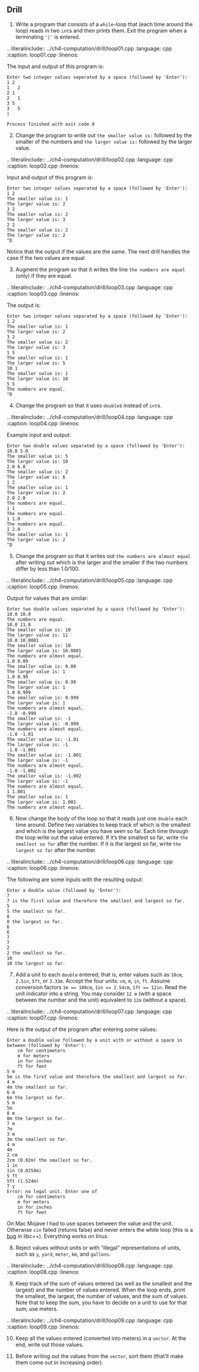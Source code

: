## Drill

1. Write a program that consists of a `while`-loop that (each time around the loop) reads in two `int`s and then prints them. 
Exit the program when a terminating `'|'` is entered.

.. literalinclude:: ../ch4-computation/drill/loop01.cpp
   :language: cpp
   :caption: loop01.cpp
   :linenos:
   
The input and output of this program is:

```
Enter two integer values seperated by a space (followed by 'Enter'):
1 2
1	2
2 1
2	1
3 5
3	5
|

Process finished with exit code 0
```

2. Change the program to write out `the smaller value is:` followed by the smaller of the numbers 
and `the larger value is:` followed by the larger value.

.. literalinclude:: ../ch4-computation/drill/loop02.cpp
   :language: cpp
   :caption: loop02.cpp
   :linenos:

Input and output of this program is:

```
Enter two integer values seperated by a space (followed by 'Enter'):
1 2
The smaller value is: 1
The larger value is: 2
3 2
The smaller value is: 2
The larger value is: 3
2 2
The smaller value is: 2
The larger value is: 2
^D
```

Notice that the output if the values are the same. The next drill handles the case if the two values are equal

3. Augment the program so that it writes the line `the numbers are equal` (only) if they are equal.

.. literalinclude:: ../ch4-computation/drill/loop03.cpp
   :language: cpp
   :caption: loop03.cpp
   :linenos:
   
   
The output is:

```
Enter two integer values separated by a space (followed by 'Enter'):
1 2
The smaller value is: 1
The larger value is: 2
3 2
The smaller value is: 2
The larger value is: 3
1 5
The smaller value is: 1
The larger value is: 5
10 1
The smaller value is: 1
The larger value is: 10
5 5
The numbers are equal.
^D
```

4. Change the program so that it uses `double`s instead of `int`s.

.. literalinclude:: ../ch4-computation/drill/loop04.cpp
   :language: cpp
   :caption: loop04.cpp
   :linenos:
   
Example input and output:

```
Enter two double values separated by a space (followed by 'Enter'):
10.0 5.0
The smaller value is: 5
The larger value is: 10
2.0 6.0
The smaller value is: 2
The larger value is: 6
1 2
The smaller value is: 1
The larger value is: 2
2.0 2.0
The numbers are equal.
1 1
The numbers are equal.
1 1.0
The numbers are equal.
1 2.0
The smaller value is: 1
The larger value is: 2
^D
```

5. Change the program so that it writes out `the numbers are almost equal` 
after writing out which is the larger and the smaller if the two numbers differ by less than 1.0/100.

.. literalinclude:: ../ch4-computation/drill/loop05.cpp
   :language: cpp
   :caption: loop05.cpp
   :linenos:
   
Output for values that are similar:

```
Enter two double values separated by a space (followed by 'Enter'):
10.0 10.0
The numbers are equal.
10.0 11.0
The smaller value is: 10
The larger value is: 11
10.0 10.0001
The smaller value is: 10
The larger value is: 10.0001
The numbers are almost equal.
1.0 0.09
The smaller value is: 0.09
The larger value is: 1
1.0 0.99
The smaller value is: 0.99
The larger value is: 1
1.0 0.999
The smaller value is: 0.999
The larger value is: 1
The numbers are almost equal.
-1.0 -0.999
The smaller value is: -1
The larger value is: -0.999
The numbers are almost equal.
-1.0 -1.01
The smaller value is: -1.01
The larger value is: -1
-1.0 -1.001
The smaller value is: -1.001
The larger value is: -1
The numbers are almost equal.
-1.0 -1.002
The smaller value is: -1.002
The larger value is: -1
The numbers are almost equal.
1 1.001
The smaller value is: 1
The larger value is: 1.001
The numbers are almost equal.
```

6. Now change the body of the loop so that it reads just one `double` each time around. 
Define two variables to keep track of which is the smallest and which is the largest value you have seen so far. 
Each time through the loop write out the value entered. 
If it’s the smallest so far, write `the smallest so far` after the number. 
If it is the largest so far, write `the largest so far` after the number.

.. literalinclude:: ../ch4-computation/drill/loop06.cpp
   :language: cpp
   :caption: loop06.cpp
   :linenos:

The following are some inputs with the resulting output:

```
Enter a double value (followed by 'Enter'):
7
7 is the first value and therefore the smallest and largest so far.
5
5 the smallest so far.
8
8 the largest so far.
6
6
7
7
2
2 the smallest so far.
10
10 the largest so far.
```

7. Add a unit to each `double` entered; that is, enter values such as `10cm`, `2.5in`, `5ft`, or `3.33m`. 
Accept the four units: `cm`, `m`, `in`, `ft`. Assume conversion factors `1m == 100cm`, `1in == 2.54cm`, `1ft == 12in`. 
Read the unit indicator into a string. 
You may consider `12 m` (with a space between the number and the unit) equivalent to `12m` (without a space).

.. literalinclude:: ../ch4-computation/drill/loop07.cpp
   :language: cpp
   :caption: loop07.cpp
   :linenos:

Here is the output of the program after entering some values:

```
Enter a double value followed by a unit with or without a space in between (followed by 'Enter'):
	cm for centimeters
	m for meters
	in for inches
	ft for feet
5 m
5m is the first value and therefore the smallest and largest so far.
4 m
4m the smallest so far.
6 m
6m the largest so far.
5 m
5m
8 m
8m the largest so far.
7 m
7m
3 m
3m the smallest so far.
4 m
4m
2 cm
2cm (0.02m) the smallest so far.
1 in
1in (0.0254m)
5 ft
5ft (1.524m)
7 y
Error: no legal unit. Enter one of 
	cm for centimeters
	m for meters
	in for inches
	ft for feet
```

On Mac Mojave I had to use spaces between the value and the unit. Otherwise `cin` failed (returns false) and never enters 
the while loop (this is a [bug](https://bugs.llvm.org/show_bug.cgi?id=17782) in libc++). Everything works on linux.

8. Reject values without units or with “illegal” representations of units, such as `y`, `yard`, `meter`, `km`, and `gallons`.

.. literalinclude:: ../ch4-computation/drill/loop08.cpp
   :language: cpp
   :caption: loop08.cpp
   :linenos:

9. Keep track of the sum of values entered (as well as the smallest and the largest) and the number of values entered. 
When the loop ends, print the smallest, the largest, the number of values, and the sum of values. 
Note that to keep the sum, you have to decide on a unit to use for that sum; use meters.

.. literalinclude:: ../ch4-computation/drill/loop09.cpp
   :language: cpp
   :caption: loop09.cpp
   :linenos:

10. Keep all the values entered (converted into meters) in a `vector`. At the end, write out those values.


11. Before writing out the values from the `vector`, sort them (that’ll make them come out in increasing order).
